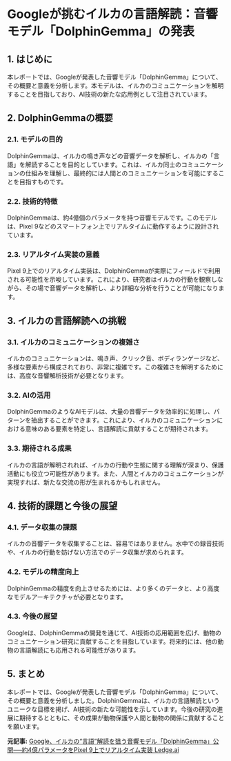 # Googleが挑むイルカの言語解読：音響モデル「DolphinGemma」の発表

## 1. はじめに

本レポートでは、Googleが発表した音響モデル「DolphinGemma」について、その概要と意義を分析します。本モデルは、イルカのコミュニケーションを解明することを目指しており、AI技術の新たな応用例として注目されています。

## 2. DolphinGemmaの概要

### 2.1. モデルの目的

DolphinGemmaは、イルカの鳴き声などの音響データを解析し、イルカの「言語」を解読することを目的としています。これは、イルカ同士のコミュニケーションの仕組みを理解し、最終的には人間とのコミュニケーションを可能にすることを目指すものです。

### 2.2. 技術的特徴

DolphinGemmaは、約4億個のパラメータを持つ音響モデルです。このモデルは、Pixel 9などのスマートフォン上でリアルタイムに動作するように設計されています。

### 2.3. リアルタイム実装の意義

Pixel 9上でのリアルタイム実装は、DolphinGemmaが実際にフィールドで利用される可能性を示唆しています。これにより、研究者はイルカの行動を観察しながら、その場で音響データを解析し、より詳細な分析を行うことが可能になります。

## 3. イルカの言語解読への挑戦

### 3.1. イルカのコミュニケーションの複雑さ

イルカのコミュニケーションは、鳴き声、クリック音、ボディランゲージなど、多様な要素から構成されており、非常に複雑です。この複雑さを解明するためには、高度な音響解析技術が必要となります。

### 3.2. AIの活用

DolphinGemmaのようなAIモデルは、大量の音響データを効率的に処理し、パターンを抽出することができます。これにより、イルカのコミュニケーションにおける意味のある要素を特定し、言語解読に貢献することが期待されます。

### 3.3. 期待される成果

イルカの言語が解明されれば、イルカの行動や生態に関する理解が深まり、保護活動にも役立つ可能性があります。また、人間とイルカのコミュニケーションが実現すれば、新たな交流の形が生まれるかもしれません。

## 4. 技術的課題と今後の展望

### 4.1. データ収集の課題

イルカの音響データを収集することは、容易ではありません。水中での録音技術や、イルカの行動を妨げない方法でのデータ収集が求められます。

### 4.2. モデルの精度向上

DolphinGemmaの精度を向上させるためには、より多くのデータと、より高度なモデルアーキテクチャが必要となります。

### 4.3. 今後の展望

Googleは、DolphinGemmaの開発を通じて、AI技術の応用範囲を広げ、動物のコミュニケーション研究に貢献することを目指しています。将来的には、他の動物の言語解読にも応用される可能性があります。

## 5. まとめ

本レポートでは、Googleが発表した音響モデル「DolphinGemma」について、その概要と意義を分析しました。DolphinGemmaは、イルカの言語解読というユニークな目標を掲げ、AI技術の新たな可能性を示しています。今後の研究の進展に期待するとともに、その成果が動物保護や人間と動物の関係に貢献することを願います。


**元記事:** [Google、イルカの“言語”解読を狙う音響モデル「DolphinGemma」公開──約4億パラメータをPixel 9上でリアルタイム実装 Ledge.ai](https://ledge.ai/articles/google_dolphingemma_dolphin_ai_model)
